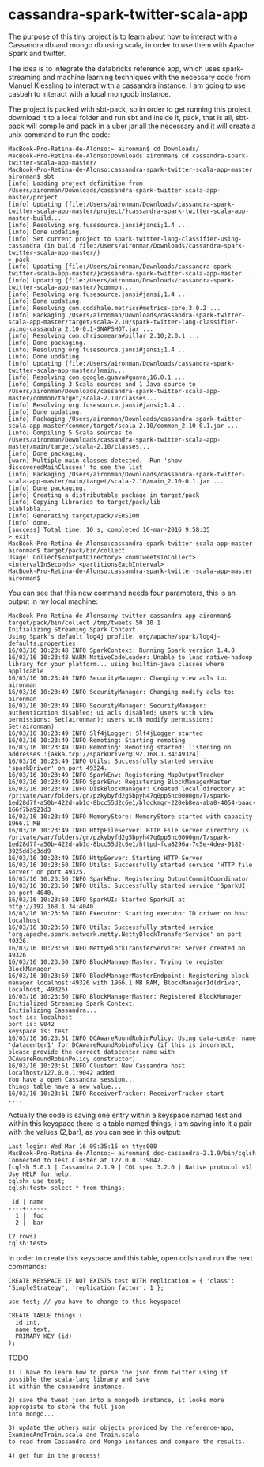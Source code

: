 # cassandra-spark-twitter-scala-app

The purpose of this tiny project is to learn about how to interact with a Cassandra db and mongo db using scala, in order to use them with Apache Spark and twitter.

The idea is to integrate the databricks reference app, which uses spark-streaming and machine learning techniques with the necessary code from Manuel Kiessling to interact with a cassandra instance. I am going to use casbah to interact with a local mongodb instance.

The project is packed with sbt-pack, so in order to get running this project, download it to a local folder and run sbt and inside it, pack, that is all, sbt-pack will compile and pack in a uber jar all the necessary and it will create a unix command to run the code:

	MacBook-Pro-Retina-de-Alonso:~ aironman$ cd Downloads/
	MacBook-Pro-Retina-de-Alonso:Downloads aironman$ cd cassandra-spark-twitter-scala-app-master/
	MacBook-Pro-Retina-de-Alonso:cassandra-spark-twitter-scala-app-master aironman$ sbt
	[info] Loading project definition from /Users/aironman/Downloads/cassandra-spark-twitter-scala-app-master/project
	[info] Updating {file:/Users/aironman/Downloads/cassandra-spark-twitter-scala-app-master/project/}cassandra-spark-twitter-scala-app-master-build...
	[info] Resolving org.fusesource.jansi#jansi;1.4 ...
	[info] Done updating.
	[info] Set current project to spark-twitter-lang-classifier-using-cassandra (in build file:/Users/aironman/Downloads/cassandra-spark-twitter-scala-app-master/)
	> pack
	[info] Updating {file:/Users/aironman/Downloads/cassandra-spark-twitter-scala-app-master/}cassandra-spark-twitter-scala-app-master...
	[info] Updating {file:/Users/aironman/Downloads/cassandra-spark-twitter-scala-app-master/}common...
	[info] Resolving org.fusesource.jansi#jansi;1.4 ...
	[info] Done updating.
	[info] Resolving com.codahale.metrics#metrics-core;3.0.2 ...
	[info] Packaging /Users/aironman/Downloads/cassandra-spark-twitter-scala-app-master/target/scala-2.10/spark-twitter-lang-classifier-using-cassandra_2.10-0.1-SNAPSHOT.jar ...
	[info] Resolving com.chrisomeara#pillar_2.10;2.0.1 ...
	[info] Done packaging.
	[info] Resolving org.fusesource.jansi#jansi;1.4 ...
	[info] Done updating.
	[info] Updating {file:/Users/aironman/Downloads/cassandra-spark-twitter-scala-app-master/}main...
	[info] Resolving com.google.guava#guava;16.0.1 ...
	[info] Compiling 3 Scala sources and 1 Java source to /Users/aironman/Downloads/cassandra-spark-twitter-scala-app-master/common/target/scala-2.10/classes...
	[info] Resolving org.fusesource.jansi#jansi;1.4 ...
	[info] Done updating.
	[info] Packaging /Users/aironman/Downloads/cassandra-spark-twitter-scala-app-master/common/target/scala-2.10/common_2.10-0.1.jar ...
	[info] Compiling 5 Scala sources to /Users/aironman/Downloads/cassandra-spark-twitter-scala-app-master/main/target/scala-2.10/classes...
	[info] Done packaging.
	[warn] Multiple main classes detected.  Run 'show discoveredMainClasses' to see the list
	[info] Packaging /Users/aironman/Downloads/cassandra-spark-twitter-scala-app-master/main/target/scala-2.10/main_2.10-0.1.jar ...
	[info] Done packaging.
	[info] Creating a distributable package in target/pack
	[info] Copying libraries to target/pack/lib
	blablabla...
	[info] Generating target/pack/VERSION
	[info] done.
	[success] Total time: 10 s, completed 16-mar-2016 9:58:35
	> exit
	MacBook-Pro-Retina-de-Alonso:cassandra-spark-twitter-scala-app-master aironman$ target/pack/bin/collect
	Usage: Collect$<outputDirectory> <numTweetsToCollect> <intervalInSeconds> <partitionsEachInterval>
	MacBook-Pro-Retina-de-Alonso:cassandra-spark-twitter-scala-app-master aironman$ 

You can see that this new command needs four parameters, this is an output in my local machine: 


	MacBook-Pro-Retina-de-Alonso:my-twitter-cassandra-app aironman$ target/pack/bin/collect /tmp/tweets 50 10 1
	Initializing Streaming Spark Context...
	Using Spark's default log4j profile: org/apache/spark/log4j-defaults.properties
	16/03/16 10:23:48 INFO SparkContext: Running Spark version 1.4.0
	16/03/16 10:23:48 WARN NativeCodeLoader: Unable to load native-hadoop library for your platform... using builtin-java classes where applicable
	16/03/16 10:23:49 INFO SecurityManager: Changing view acls to: aironman
	16/03/16 10:23:49 INFO SecurityManager: Changing modify acls to: aironman
	16/03/16 10:23:49 INFO SecurityManager: SecurityManager: authentication disabled; ui acls disabled; users with view permissions: Set(aironman); users with modify permissions: Set(aironman)
	16/03/16 10:23:49 INFO Slf4jLogger: Slf4jLogger started
	16/03/16 10:23:49 INFO Remoting: Starting remoting
	16/03/16 10:23:49 INFO Remoting: Remoting started; listening on addresses :[akka.tcp://sparkDriver@192.168.1.34:49324]
	16/03/16 10:23:49 INFO Utils: Successfully started service 'sparkDriver' on port 49324.
	16/03/16 10:23:49 INFO SparkEnv: Registering MapOutputTracker
	16/03/16 10:23:49 INFO SparkEnv: Registering BlockManagerMaster
	16/03/16 10:23:49 INFO DiskBlockManager: Created local directory at /private/var/folders/gn/pzkybyfd2g5bpyh47q0pp5nc0000gn/T/spark-1ed28d7f-a50b-422d-ab1d-8bcc55d2c6e1/blockmgr-220eb8ea-aba8-4054-baac-166f7ba921d3
	16/03/16 10:23:49 INFO MemoryStore: MemoryStore started with capacity 1966.1 MB
	16/03/16 10:23:49 INFO HttpFileServer: HTTP File server directory is /private/var/folders/gn/pzkybyfd2g5bpyh47q0pp5nc0000gn/T/spark-1ed28d7f-a50b-422d-ab1d-8bcc55d2c6e1/httpd-fca8296a-7c5e-4dea-9182-3925dd3c3dd9
	16/03/16 10:23:49 INFO HttpServer: Starting HTTP Server
	16/03/16 10:23:50 INFO Utils: Successfully started service 'HTTP file server' on port 49325.
	16/03/16 10:23:50 INFO SparkEnv: Registering OutputCommitCoordinator
	16/03/16 10:23:50 INFO Utils: Successfully started service 'SparkUI' on port 4040.
	16/03/16 10:23:50 INFO SparkUI: Started SparkUI at http://192.168.1.34:4040
	16/03/16 10:23:50 INFO Executor: Starting executor ID driver on host localhost
	16/03/16 10:23:50 INFO Utils: Successfully started service 'org.apache.spark.network.netty.NettyBlockTransferService' on port 49326.
	16/03/16 10:23:50 INFO NettyBlockTransferService: Server created on 49326
	16/03/16 10:23:50 INFO BlockManagerMaster: Trying to register BlockManager
	16/03/16 10:23:50 INFO BlockManagerMasterEndpoint: Registering block manager localhost:49326 with 1966.1 MB RAM, BlockManagerId(driver, localhost, 49326)
	16/03/16 10:23:50 INFO BlockManagerMaster: Registered BlockManager
	Initialized Streaming Spark Context.
	Initializing Cassandra...
	host is: localhost
	port is: 9042
	keyspace is: test
	16/03/16 10:23:51 INFO DCAwareRoundRobinPolicy: Using data-center name 'datacenter1' for DCAwareRoundRobinPolicy (if this is incorrect, please provide the correct datacenter name with DCAwareRoundRobinPolicy constructor)
	16/03/16 10:23:51 INFO Cluster: New Cassandra host localhost/127.0.0.1:9042 added
	You have a open Cassandra session...
	things table have a new value...
	16/03/16 10:23:51 INFO ReceiverTracker: ReceiverTracker start
	....


Actually the code is saving one entry within a keyspace named test and within this keyspace there is a table named things, i am saving into it a pair with the values (2,bar), as you can see in this output:

	Last login: Wed Mar 16 09:35:15 on ttys000
	MacBook-Pro-Retina-de-Alonso:~ aironman$ dsc-cassandra-2.1.9/bin/cqlsh
	Connected to Test Cluster at 127.0.0.1:9042.
	[cqlsh 5.0.1 | Cassandra 2.1.9 | CQL spec 3.2.0 | Native protocol v3]
	Use HELP for help.
	cqlsh> use test;
	cqlsh:test> select * from things;

	 id | name
	----+------
	  1 |  foo
	  2 |  bar

	(2 rows)
	cqlsh:test>

In order to create this keyspace and this table, open cqlsh and run the next commands:

	CREATE KEYSPACE IF NOT EXISTS test WITH replication = { 'class': 'SimpleStrategy', 'replication_factor': 1 };

	use test; // you have to change to this keyspace!

	CREATE TABLE things (
	  id int,
	  name text,
	  PRIMARY KEY (id)
	);

TODO 

	1) I have to learn how to parse the json from twitter using if possible the scala-lang library and save 
	it within the cassandra instance.

	2) save the tweet json into a mongodb instance, it looks more appropiate to store the full json 
	into mongo...

	3) update the others main objects provided by the reference-app, ExamineAndTrain.scala and Train.scala 
	to read from Cassandra and Mongo instances and compare the results.

	4) get fun in the process!